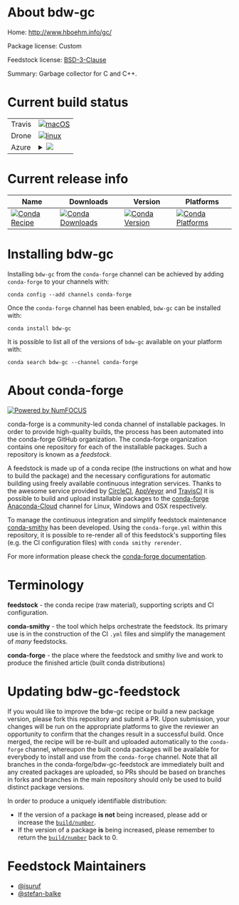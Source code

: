 About bdw-gc
============

Home: http://www.hboehm.info/gc/

Package license: Custom

Feedstock license: [BSD-3-Clause](https://github.com/conda-forge/bdw-gc-feedstock/blob/master/LICENSE.txt)

Summary: Garbage collector for C and C++.

Current build status
====================


<table><tr>
    <td>Travis</td>
    <td>
      <a href="https://travis-ci.com/conda-forge/bdw-gc-feedstock">
        <img alt="macOS" src="https://img.shields.io/travis/com/conda-forge/bdw-gc-feedstock/master.svg?label=macOS">
      </a>
    </td>
  </tr><tr>
    <td>Drone</td>
    <td>
      <a href="https://cloud.drone.io/conda-forge/bdw-gc-feedstock">
        <img alt="linux" src="https://img.shields.io/drone/build/conda-forge/bdw-gc-feedstock/master.svg?label=Linux">
      </a>
    </td>
  </tr>
    
  <tr>
    <td>Azure</td>
    <td>
      <details>
        <summary>
          <a href="https://dev.azure.com/conda-forge/feedstock-builds/_build/latest?definitionId=89&branchName=master">
            <img src="https://dev.azure.com/conda-forge/feedstock-builds/_apis/build/status/bdw-gc-feedstock?branchName=master">
          </a>
        </summary>
        <table>
          <thead><tr><th>Variant</th><th>Status</th></tr></thead>
          <tbody><tr>
              <td>linux_64</td>
              <td>
                <a href="https://dev.azure.com/conda-forge/feedstock-builds/_build/latest?definitionId=89&branchName=master">
                  <img src="https://dev.azure.com/conda-forge/feedstock-builds/_apis/build/status/bdw-gc-feedstock?branchName=master&jobName=linux&configuration=linux_64_" alt="variant">
                </a>
              </td>
            </tr><tr>
              <td>linux_aarch64</td>
              <td>
                <a href="https://dev.azure.com/conda-forge/feedstock-builds/_build/latest?definitionId=89&branchName=master">
                  <img src="https://dev.azure.com/conda-forge/feedstock-builds/_apis/build/status/bdw-gc-feedstock?branchName=master&jobName=linux&configuration=linux_aarch64_" alt="variant">
                </a>
              </td>
            </tr><tr>
              <td>linux_ppc64le</td>
              <td>
                <a href="https://dev.azure.com/conda-forge/feedstock-builds/_build/latest?definitionId=89&branchName=master">
                  <img src="https://dev.azure.com/conda-forge/feedstock-builds/_apis/build/status/bdw-gc-feedstock?branchName=master&jobName=linux&configuration=linux_ppc64le_" alt="variant">
                </a>
              </td>
            </tr><tr>
              <td>osx_64</td>
              <td>
                <a href="https://dev.azure.com/conda-forge/feedstock-builds/_build/latest?definitionId=89&branchName=master">
                  <img src="https://dev.azure.com/conda-forge/feedstock-builds/_apis/build/status/bdw-gc-feedstock?branchName=master&jobName=osx&configuration=osx_64_" alt="variant">
                </a>
              </td>
            </tr><tr>
              <td>osx_arm64</td>
              <td>
                <a href="https://dev.azure.com/conda-forge/feedstock-builds/_build/latest?definitionId=89&branchName=master">
                  <img src="https://dev.azure.com/conda-forge/feedstock-builds/_apis/build/status/bdw-gc-feedstock?branchName=master&jobName=osx&configuration=osx_arm64_" alt="variant">
                </a>
              </td>
            </tr>
          </tbody>
        </table>
      </details>
    </td>
  </tr>
</table>

Current release info
====================

| Name | Downloads | Version | Platforms |
| --- | --- | --- | --- |
| [![Conda Recipe](https://img.shields.io/badge/recipe-bdw--gc-green.svg)](https://anaconda.org/conda-forge/bdw-gc) | [![Conda Downloads](https://img.shields.io/conda/dn/conda-forge/bdw-gc.svg)](https://anaconda.org/conda-forge/bdw-gc) | [![Conda Version](https://img.shields.io/conda/vn/conda-forge/bdw-gc.svg)](https://anaconda.org/conda-forge/bdw-gc) | [![Conda Platforms](https://img.shields.io/conda/pn/conda-forge/bdw-gc.svg)](https://anaconda.org/conda-forge/bdw-gc) |

Installing bdw-gc
=================

Installing `bdw-gc` from the `conda-forge` channel can be achieved by adding `conda-forge` to your channels with:

```
conda config --add channels conda-forge
```

Once the `conda-forge` channel has been enabled, `bdw-gc` can be installed with:

```
conda install bdw-gc
```

It is possible to list all of the versions of `bdw-gc` available on your platform with:

```
conda search bdw-gc --channel conda-forge
```


About conda-forge
=================

[![Powered by NumFOCUS](https://img.shields.io/badge/powered%20by-NumFOCUS-orange.svg?style=flat&colorA=E1523D&colorB=007D8A)](http://numfocus.org)

conda-forge is a community-led conda channel of installable packages.
In order to provide high-quality builds, the process has been automated into the
conda-forge GitHub organization. The conda-forge organization contains one repository
for each of the installable packages. Such a repository is known as a *feedstock*.

A feedstock is made up of a conda recipe (the instructions on what and how to build
the package) and the necessary configurations for automatic building using freely
available continuous integration services. Thanks to the awesome service provided by
[CircleCI](https://circleci.com/), [AppVeyor](https://www.appveyor.com/)
and [TravisCI](https://travis-ci.com/) it is possible to build and upload installable
packages to the [conda-forge](https://anaconda.org/conda-forge)
[Anaconda-Cloud](https://anaconda.org/) channel for Linux, Windows and OSX respectively.

To manage the continuous integration and simplify feedstock maintenance
[conda-smithy](https://github.com/conda-forge/conda-smithy) has been developed.
Using the ``conda-forge.yml`` within this repository, it is possible to re-render all of
this feedstock's supporting files (e.g. the CI configuration files) with ``conda smithy rerender``.

For more information please check the [conda-forge documentation](https://conda-forge.org/docs/).

Terminology
===========

**feedstock** - the conda recipe (raw material), supporting scripts and CI configuration.

**conda-smithy** - the tool which helps orchestrate the feedstock.
                   Its primary use is in the construction of the CI ``.yml`` files
                   and simplify the management of *many* feedstocks.

**conda-forge** - the place where the feedstock and smithy live and work to
                  produce the finished article (built conda distributions)


Updating bdw-gc-feedstock
=========================

If you would like to improve the bdw-gc recipe or build a new
package version, please fork this repository and submit a PR. Upon submission,
your changes will be run on the appropriate platforms to give the reviewer an
opportunity to confirm that the changes result in a successful build. Once
merged, the recipe will be re-built and uploaded automatically to the
`conda-forge` channel, whereupon the built conda packages will be available for
everybody to install and use from the `conda-forge` channel.
Note that all branches in the conda-forge/bdw-gc-feedstock are
immediately built and any created packages are uploaded, so PRs should be based
on branches in forks and branches in the main repository should only be used to
build distinct package versions.

In order to produce a uniquely identifiable distribution:
 * If the version of a package **is not** being increased, please add or increase
   the [``build/number``](https://conda.io/docs/user-guide/tasks/build-packages/define-metadata.html#build-number-and-string).
 * If the version of a package **is** being increased, please remember to return
   the [``build/number``](https://conda.io/docs/user-guide/tasks/build-packages/define-metadata.html#build-number-and-string)
   back to 0.

Feedstock Maintainers
=====================

* [@isuruf](https://github.com/isuruf/)
* [@stefan-balke](https://github.com/stefan-balke/)

